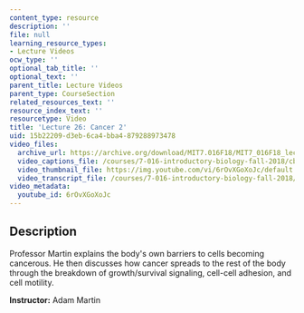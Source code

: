 ```yaml
---
content_type: resource
description: ''
file: null
learning_resource_types:
- Lecture Videos
ocw_type: ''
optional_tab_title: ''
optional_text: ''
parent_title: Lecture Videos
parent_type: CourseSection
related_resources_text: ''
resource_index_text: ''
resourcetype: Video
title: 'Lecture 26: Cancer 2'
uid: 15b22209-d3eb-6ca4-bba4-879288973478
video_files:
  archive_url: https://archive.org/download/MIT7.016F18/MIT7_016F18_lec26_300k.mp4
  video_captions_file: /courses/7-016-introductory-biology-fall-2018/cbf6e1eb35a45d4b903655aeef6cf98d_6rOvXGoXoJc.vtt
  video_thumbnail_file: https://img.youtube.com/vi/6rOvXGoXoJc/default.jpg
  video_transcript_file: /courses/7-016-introductory-biology-fall-2018/92cca00c4708468aa116055f8e9205aa_6rOvXGoXoJc.pdf
video_metadata:
  youtube_id: 6rOvXGoXoJc
---
```


Description
-----------

Professor Martin explains the body's own barriers to cells becoming cancerous. He then discusses how cancer spreads to the rest of the body through the breakdown of growth/survival signaling, cell-cell adhesion, and cell motility.

**Instructor:** Adam Martin